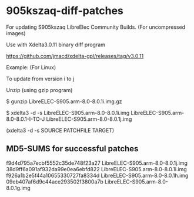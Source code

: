 # 905kszaq-diff-patches

For updating S905kszaq LibreElec Community Builds.
(For uncompressed images)


Use with Xdelta3.0.11 binary diff program

https://github.com/jmacd/xdelta-gpl/releases/tag/v3.0.11



Example: (For Linux)

To update from version i to j

Unzip  (using gzip program)

$ gunzip LibreELEC-S905.arm-8.0-8.0.1i.img.gz 

$ xdelta3 -d -s LibreELEC-S905.arm-8.0-8.0.1i.img LibreELEC-S905.arm-8.0-8.0.1-I-TO-J LibreELEC-S905.arm-8.0-8.0.1j.img 

(xdelta3 -d -s SOURCE PATCHFILE TARGET)

MD5-SUMS for successful patches
-------------------------------

f9d4d795a7ecbf5552c35de748f23a27  LibreELEC-S905.arm-8.0-8.0.1j.img
38d9ff6a091af932da99e0ea6ebfd822  LibreELEC-S905.arm-8.0-8.0.1i.img
f926a1b2e5f44a10655330727fa8334d  LibreELEC-S905.arm-8.0-8.0.1h.img
09eb407af6d9c44ace293502f3800a7b  LibreELEC-S905.arm-8.0-8.0.1g.img
